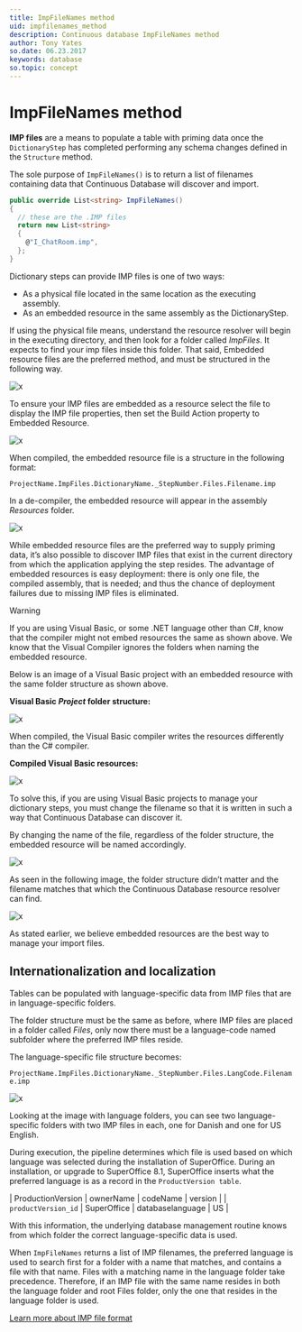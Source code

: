 ```yaml
---
title: ImpFileNames method
uid: impfilenames_method
description: Continuous database ImpFileNames method
author: Tony Yates
so.date: 06.23.2017
keywords: database
so.topic: concept
---
```


# ImpFileNames method

**IMP files** are a means to populate a table with priming data once the `DictionaryStep` has completed performing any schema changes defined in the `Structure` method.

The sole purpose of `ImpFileNames()` is to return a list of filenames containing data that Continuous Database will discover and import.

```csharp
public override List<string> ImpFileNames()
{
  // these are the .IMP files
  return new List<string>
  {
    @"I_ChatRoom.imp",
  };
}
```

Dictionary steps can provide IMP files is one of two ways:

* As a physical file located in the same location as the executing assembly.
* As an embedded resource in the same assembly as the DictionaryStep.

If using the physical file means, understand the resource resolver will begin in the executing directory, and then look for a folder called *ImpFiles*. It expects to find your imp files inside this folder. That said, Embedded resource files are the preferred method, and must be structured in the following way.

![x][img1]

To ensure your IMP files are embedded as a resource select the file to display the IMP file properties, then set the Build Action property to Embedded Resource.

![x][img2]

When compiled, the embedded resource file is a structure in the following format:

`ProjectName.ImpFiles.DictionaryName._StepNumber.Files.Filename.imp`

In a de-compiler, the embedded resource will appear in the assembly *Resources* folder.

![x][img3]

While embedded resource files are the preferred way to supply priming data, it’s also possible to discover IMP files that exist in the current directory from which the application applying the step resides. The advantage of embedded resources is easy deployment: there is only one file, the compiled assembly, that is needed; and thus the chance of deployment failures due to missing IMP files is eliminated.

> [!WARNING]
> If you are using Visual Basic, or some .NET language other than C#, know that the compiler might not embed resources the same as shown above. We know that the Visual Compiler ignores the folders when naming the embedded resource.

Below is an image of a Visual Basic project with an embedded resource with the same folder structure as shown above.

**Visual Basic *Project* folder structure:**

![x][img4]

When compiled, the Visual Basic compiler writes the resources differently than the C# compiler.

**Compiled Visual Basic resources:**

![x][img5]

To solve this, if you are using Visual Basic projects to manage your dictionary steps, you must change the filename so that it is written in such a way that Continuous Database can discover it.

By changing the name of the file, regardless of the folder structure, the embedded resource will be named accordingly.

![x][img6]

As seen in the following image, the folder structure didn’t matter and the filename matches that which the Continuous Database resource resolver can find.

![x][img7]

As stated earlier, we believe embedded resources are the best way to manage your import files.

## Internationalization and localization

Tables can be populated with language-specific data from IMP files that are in language-specific folders.

The folder structure must be the same as before, where IMP files are placed in a folder called *Files*, only now there must be a language-code named subfolder where the preferred IMP files reside.

The language-specific file structure becomes:

`ProjectName.ImpFiles.DictionaryName._StepNumber.Files.LangCode.Filename.imp`

![x][img8]

Looking at the image with language folders, you can see two language-specific folders with two IMP files in each, one for Danish and one for US English.

During execution, the pipeline determines which file is used based on which language was selected during the installation of SuperOffice. During an installation, or upgrade to SuperOffice 8.1, SuperOffice inserts what the preferred language is as a record in the `ProductVersion table`.

| ProductionVersion | ownerName | codeName | version |
| `productVersion_id` | SuperOffice | databaselanguage | US |

With this information, the underlying database management routine knows from which folder the correct language-specific data is used.

When `ImpFileNames` returns a list of IMP filenames, the preferred language is used to search first for a folder with a name that matches, and contains a file with that name. Files with a matching name in the language folder take precedence. Therefore, if an IMP file with the same name resides in both the language folder and root Files folder, only the one that resides in the language folder is used.

[Learn more about IMP file format][1]

<!-- Referenced links -->
[1]: imp-file-format.md

<!-- Referenced images -->
[img1]: media/image008.png
[img2]: media/image009.png
[img3]: media/image010.png
[img4]: media/image011.png
[img5]: media/image012.png
[img6]: media/image013.png
[img7]: media/image014.png
[img8]: media/image015.png
